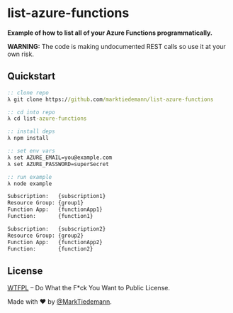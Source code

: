 # list-azure-functions

**Example of how to list all of your Azure Functions programmatically.**

**WARNING:** The code is making undocumented REST calls so use it at your own risk.

## Quickstart

```bat
:: clone repo
λ git clone https://github.com/marktiedemann/list-azure-functions

:: cd into repo
λ cd list-azure-functions

:: install deps
λ npm install

:: set env vars
λ set AZURE_EMAIL=you@example.com
λ set AZURE_PASSWORD=superSecret

:: run example
λ node example

Subscription:   {subscription1}
Resource Group: {group1}
Function App:   {functionApp1}
Function:       {function1}

Subscription:   {subscription2}
Resource Group: {group2}
Function App:   {functionApp2}
Function:       {function2}
```

## License

[WTFPL](http://www.wtfpl.net/) – Do What the F*ck You Want to Public License.

Made with :heart: by [@MarkTiedemann](https://twitter.com/MarkTiedemannDE).